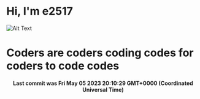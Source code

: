 # Hi, I'm e2517

![Alt Text](https://github.com/E2517/e2517/blob/master/images/background.gif)

# Coders are coders coding codes for coders to code codes

<h4 align="center">Last commit was Fri May 05 2023 20:10:29 GMT+0000 (Coordinated Universal Time)</h4>

